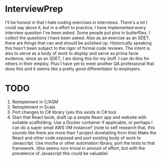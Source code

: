# InterviewPrep

I'll be honest in that I hate coding exercises in interviews. There's a lot I could say about it, but in a effort to practice, I have implemented every interview question I've been asked. Some people put pins in butterflies. I collect the questions I have been asked. Also as an exercise as an SDET, there are things that can and should be polished up. Historically speaking this hasn't been subject to the rigor of formal code reviews. The intent is also to serve as a body of work to display and serve as prima facie evidence, since as an SDET, I am doing this for my stuff. I can do this for others in their employ. Plus I have yet to meet another QA professional that does this and it seems like a pretty good differentiator to employers.

# TODO
1) Reimplement in C/ASM
2) Reimplement in Scala
3) Port changes to C# library (yes this exists in C# too)
4) Start that React book, draft up a simple React app and website with suitable scaffolding. Use a Docker container if applicable, or perhaps I can do a super small AWS VM instance? (note to self research that, this sounds like there are more than 1 project dovetailing from this) Make the React and other code exposed and port existing body of work to Javascript. Use mocha or other automation library, port the tests to that framework. (this seems non-trivial in amount of effort, but with the prevelence of Javascript this could be valuable)
